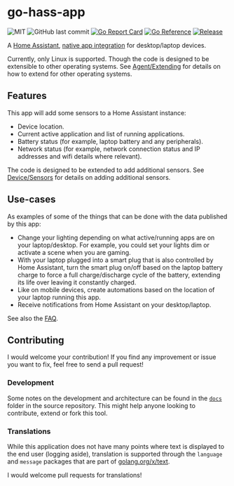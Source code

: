 # go-hass-app

![MIT](https://img.shields.io/github/license/joshuar/go-hass-agent) 
![GitHub last commit](https://img.shields.io/github/last-commit/joshuar/go-hass-agent)
[![Go Report Card](https://goreportcard.com/badge/github.com/joshuar/go-hass-agent?style=flat-square)](https://goreportcard.com/report/github.com/joshuar/go-hass-agent) 
[![Go Reference](https://pkg.go.dev/badge/github.com/joshuar/go-hass-agent.svg)](https://pkg.go.dev/github.com/joshuar/go-hass-agent)
[![Release](https://img.shields.io/github/release/joshuar/go-hass-agent?style=flat-square)](https://github.com/joshuar/go-hass-agent/releases/latest)

A [Home Assistant](https://www.home-assistant.io/), [native app
integration](https://developers.home-assistant.io/docs/api/native-app-integration)
for desktop/laptop devices.

Currently, only Linux is supported. Though the code is designed to be extensible
to other operating systems. See [Agent/Extending](docs/agent/extending.md) for
details on how to extend for other operating systems.

## Features

This app will add some sensors to a Home Assistant instance:

- Device location.
- Current active application and list of running applications.
- Battery status (for example, laptop battery and any peripherals).
- Network status (for example, network connection status and IP addresses and
  wifi details where relevant).

The code is designed to be extended to add additional sensors. See
[Device/Sensors](docs/device/sensors.md) for details on adding additional sensors.

## Use-cases

As examples of some of the things that can be done with the data published by this app:

- Change your lighting depending on what active/running apps are on your
  laptop/desktop. For example, you could set your lights dim or activate a scene
  when you are gaming. 
- With your laptop plugged into a smart plug that is also controlled by Home
  Assistant, turn the smart plug on/off based on the laptop battery charge to
  force a full charge/discharge cycle of the battery, extending its life over
  leaving it constantly charged. 
- Like on mobile devices, create automations based on the location of your
  laptop running this app. 
- Receive notifications from Home Assistant on your desktop/laptop.

See also the [FAQ](docs/faq.md). 

## Contributing

I would welcome your contribution! If you find any improvement or issue you want
to fix, feel free to send a pull request!

### Development

Some notes on the development and architecture can be found in the [`docs`](docs/) folder
in the source repository. This might help anyone looking to contribute, extend
or fork this tool.

### Translations

While this application does not have many points where text is displayed to
the end user (logging aside), translation is supported through the `language`
and `message` packages that are part of
[golang.org/x/text](https://pkg.go.dev/golang.org/x/text). 

I would welcome pull requests for translations!



